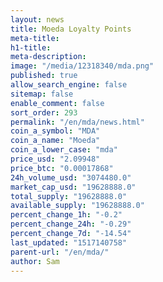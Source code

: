 ```yaml
---
layout: news
title: Moeda Loyalty Points
meta-title: 
h1-title: 
meta-description: 
image: "/media/12318340/mda.png"
published: true
allow_search_engine: false
sitemap: false
enable_comment: false
sort_order: 293
permalink: "/en/mda/news.html"
coin_a_symbol: "MDA"
coin_a_name: "Moeda"
coin_a_lower_case: "mda"
price_usd: "2.09948"
price_btc: "0.00017868"
24h_volume_usd: "3074480.0"
market_cap_usd: "19628888.0"
total_supply: "19628888.0"
available_supply: "19628888.0"
percent_change_1h: "-0.2"
percent_change_24h: "-0.29"
percent_change_7d: "-14.54"
last_updated: "1517140758"
parent-url: "/en/mda/"
author: Sam
---
```


